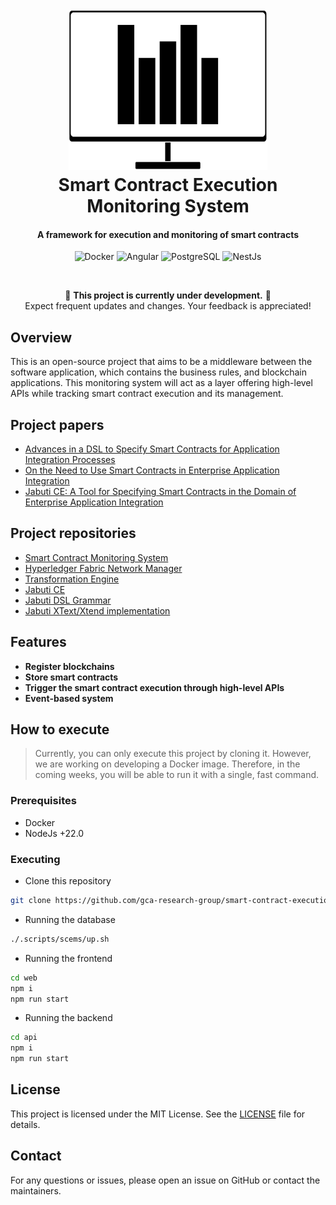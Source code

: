 <h1 align="center">
  <br>
  <img src="assets/logo.svg" alt="Smart Contract Execution Monitoring System" style="height: 256px">
  <br>
  Smart Contract Execution Monitoring System
  <br>
</h1>

<h4 align="center">A framework for execution and monitoring of smart contracts</h4>

<p align="center">
    <p align="center">
    <img alt="Docker" src="https://img.shields.io/badge/Docker-2496ED?style=for-the-badge&logo=docker&logoColor=white" />
    <img alt="Angular" src="https://img.shields.io/badge/Angular-20232f?style=for-the-badge&logo=angular&logoColor=red" />
    <img alt="PostgreSQL" src="https://img.shields.io/badge/PostgreSQL-336791?style=for-the-badge&logo=postgresql&logoColor=white" />
    <img alt="NestJs" src="https://img.shields.io/badge/NestJS-E0234E?style=for-the-badge&logo=nestjs&logoColor=white)" />
</p>
</p>
<br/>

<div align="center">

🚧 **This project is currently under development.** 🚧  
Expect frequent updates and changes. Your feedback is appreciated!

</div>

## Overview

This is an open-source project that aims to be a middleware between the software application, which contains the business rules, and blockchain applications. This monitoring system will act as a layer offering high-level APIs while tracking smart contract execution and its management.

## Project papers
- [Advances in a DSL to Specify Smart Contracts for Application Integration Processes](https://sol.sbc.org.br/index.php/cibse/article/view/20962)
- [On the Need to Use Smart Contracts in Enterprise Application Integration](https://idus.us.es/handle/11441/140199)
- [Jabuti CE: A Tool for Specifying Smart Contracts in the Domain of Enterprise Application Integration](https://www.scitepress.org/Link.aspx?doi=10.5220/0012413300003645)

## Project repositories
- [Smart Contract Monitoring System](https://github.com/gca-research-group/smart-contract-execution-monitoring-system)
- [Hyperledger Fabric Network Manager](https://github.com/gca-research-group/hyperledger-fabric-development-network-manager)
- [Transformation Engine](https://github.com/gca-research-group/jabuti-ce-transformation-engine)
- [Jabuti CE](https://github.com/gca-research-group/jabuti-ce-vscode-plugin)
- [Jabuti DSL Grammar](https://github.com/gca-research-group/jabuti-ce-jabuti-dsl-grammar)
- [Jabuti XText/Xtend implementation](https://github.com/gca-research-group/dsl-smart-contract-eai)

## Features

- **Register blockchains**
- **Store smart contracts**
- **Trigger the smart contract execution through high-level APIs**
- **Event-based system**

## How to execute

> Currently, you can only execute this project by cloning it. However, we are working on developing a Docker image. Therefore, in the coming weeks, you will be able to run it with a single, fast command.

### Prerequisites
- Docker
- NodeJs +22.0

### Executing

- Clone this repository
```sh
git clone https://github.com/gca-research-group/smart-contract-execution-monitoring-system.git
```

- Running the database
```sh
./.scripts/scems/up.sh
```

- Running the frontend
```sh
cd web
npm i
npm run start
```

- Running the backend
```sh
cd api
npm i
npm run start
```

## License

This project is licensed under the MIT License. See the [LICENSE](LICENSE) file for details.

## Contact

For any questions or issues, please open an issue on GitHub or contact the maintainers.
